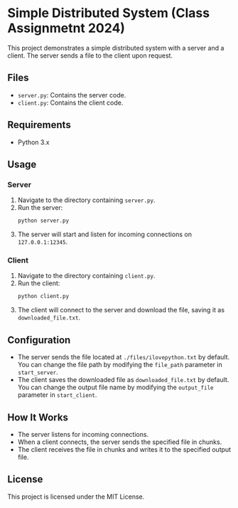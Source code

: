 # Simple Distributed System (Class Assignmetnt 2024)

This project demonstrates a simple distributed system with a server and a client. The server sends a file to the client upon request.

## Files

- `server.py`: Contains the server code.
- `client.py`: Contains the client code.

## Requirements

- Python 3.x

## Usage

### Server

1. Navigate to the directory containing `server.py`.
2. Run the server:
    ```sh
    python server.py
    ```
3. The server will start and listen for incoming connections on `127.0.0.1:12345`.

### Client

1. Navigate to the directory containing `client.py`.
2. Run the client:
    ```sh
    python client.py
    ```
3. The client will connect to the server and download the file, saving it as `downloaded_file.txt`.

## Configuration

- The server sends the file located at `./files/ilovepython.txt` by default. You can change the file path by modifying the `file_path` parameter in `start_server`.
- The client saves the downloaded file as `downloaded_file.txt` by default. You can change the output file name by modifying the `output_file` parameter in `start_client`.

## How It Works

- The server listens for incoming connections.
- When a client connects, the server sends the specified file in chunks.
- The client receives the file in chunks and writes it to the specified output file.

## License

This project is licensed under the MIT License.
